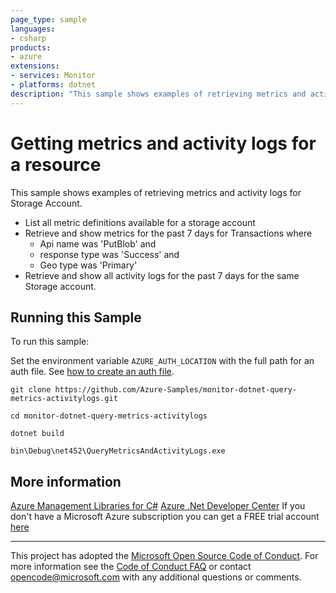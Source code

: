 ```yaml
---
page_type: sample
languages:
- csharp
products:
- azure
extensions:
- services: Monitor
- platforms: dotnet
description: "This sample shows examples of retrieving metrics and activity logs for Storage Account."
---
```


# Getting metrics and activity logs for a resource

 This sample shows examples of retrieving metrics and activity logs for Storage Account.
  - List all metric definitions available for a storage account
  - Retrieve and show metrics for the past 7 days for Transactions where
    - Api name was 'PutBlob' and
    - response type was 'Success' and
    - Geo type was 'Primary'
  -  Retrieve and show all activity logs for the past 7 days for the same Storage account.


## Running this Sample ##

To run this sample:

Set the environment variable `AZURE_AUTH_LOCATION` with the full path for an auth file. See [how to create an auth file](https://github.com/Azure/azure-libraries-for-net/blob/master/AUTH.md).

    git clone https://github.com/Azure-Samples/monitor-dotnet-query-metrics-activitylogs.git

    cd monitor-dotnet-query-metrics-activitylogs

    dotnet build

    bin\Debug\net452\QueryMetricsAndActivityLogs.exe

## More information ##

[Azure Management Libraries for C#](https://github.com/Azure/azure-sdk-for-net/tree/Fluent)
[Azure .Net Developer Center](https://azure.microsoft.com/en-us/develop/net/)
If you don't have a Microsoft Azure subscription you can get a FREE trial account [here](http://go.microsoft.com/fwlink/?LinkId=330212)

---

This project has adopted the [Microsoft Open Source Code of Conduct](https://opensource.microsoft.com/codeofconduct/). For more information see the [Code of Conduct FAQ](https://opensource.microsoft.com/codeofconduct/faq/) or contact [opencode@microsoft.com](mailto:opencode@microsoft.com) with any additional questions or comments.
